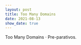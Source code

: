 ```yaml
---
layout: post
title: Too Many Domains
date: 2021-08-13
show_date: true
---
```

Too Many Domains · Pre-parativos.